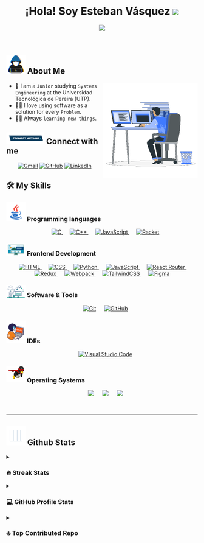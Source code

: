 <h1 align='center'>¡Hola! Soy Esteban Vásquez <img src='https://media.giphy.com/media/hvRJCLFzcasrR4ia7z/giphy.gif' width='35'></h1>

<p align='center'>
  <a href='https://github.com/EsVCa'>
    <img src='https://readme-typing-svg.herokuapp.com?font=Time+New+Roman&color=%23C8BE25&size=25&center=true&vCenter=true&width=600&height=100&lines=Systems+Engineer+Student;Always+learning+new+things'>
  </a>
</p>

<br>


	
## <picture><img src='https://github.com/EsVCa/EsVCa/blob/main/Images/about_me.gif?raw=true' width='50px'></picture> About Me

<picture><img align='right' src='https://github.com/EsVCa/EsVCa/blob/main/Images/Right_Side.gif?raw=true' width='250px'></picture>

- :school: I am a `Junior` studying `Systems Engineering` at the Universidad Tecnológica de Pereira (UTP).
- :technologist: I love using software as a solution for every `Problem`.
- :student: Always `learning new things`.




## <picture> <img src='https://github.com/EsVCa/EsVCa/blob/main/Images/Connect-with-me.gif?raw=true' width='100px'> </picture> Connect with me
<p align='center'>
	<a href='mailto:esvca23@gmail.com'><img img src='https://img.shields.io/badge/gmail-%23EA4335.svg?style=plastic&logo=gmail&logoColor=white' alt='Gmail'/></a>
	<a href='https://github.com/EsVCa'><img src='https://img.shields.io/badge/github-%23181717.svg?style=plastic&logo=github&logoColor=white' alt='GitHub'/></a>
	<a href='https://www.linkedin.com/in/esteban-vasquez-castañeda-224546317/'><img src='https://img.shields.io/badge/linkedin-%230A66C2.svg?style=plastic&logo=linkedin&logoColor=white' alt='LinkedIn'/></a>
</p>


## 🛠️ My Skills

### <picture> <img src = 'https://github.com/EsVCa/EsVCa/blob/main/Images/Programming_Languages.gif?raw=true' width = 50px>  </picture> Programming languages

<p align='center'> 
  &emsp; 
  <a href='https://www.w3schools.com/c/' target='_blank'> 
    <img alt='C' src='https://img.shields.io/badge/C%20-%232370ED.svg?style=plastic&logo=c&logoColor=white'>
  </a> 
  &emsp;
  <a href='https://www.w3schools.com/cpp/' target='_blank'> 
    <img alt='C++' src='https://img.shields.io/badge/C++%20-%2300599C.svg?style=plastic&logo=c%2B%2B&logoColor=white'>
  </a> 
  &emsp;
  <a href='https://developer.mozilla.org/en-US/docs/Web/JavaScript' target='_blank'> 
     <img alt='JavaScript' src='https://img.shields.io/badge/JavaScript%20-%23F7DF1E.svg?style=plastic&logo=javascript&logoColor=black'>
  </a>
  &emsp;
  <a href='https://docs.racket-lang.org' target='_blank'>
    <img alt='Racket' src='https://img.shields.io/badge/Racket%20-%2314354C.svg?style=plastic&logo=racket&logoColor=White'>
  </a>
  
</p>

### <picture> <img src = 'https://github.com/EsVCa/EsVCa/blob/main/Images/Front_End.gif?raw=true' width = 50px>  </picture> Frontend Development
<p align='center'> 
	  &emsp; 
	<a href='https://www.w3.org/html/' target='_blank'> 
		<img alt='HTML' src='https://img.shields.io/badge/HTML5%20-%23E34F26.svg?style=plastic&logo=html5&logoColor=white'>
	</a>   
	  &emsp;
	<a href='https://www.w3schools.com/css/' target='_blank'>
		<img alt='CSS' src='https://img.shields.io/badge/CSS%20-%231572B6.svg?style=plastic&logo=css3&logoColor=white'>
	</a> 
	&emsp;
	<a href='https://www.python.org' target='_blank'>
		<img alt='Python' src='https://img.shields.io/badge/react-%2361DAFB.svg?style=plastic&logo=React&logoColor=black'>
	</a>
	  &emsp;
	<a href='https://developer.mozilla.org/en-US/docs/Web/JavaScript' target='_blank'> 
		<img alt='JavaScript' src='https://img.shields.io/badge/JavaScript%20-%23F7DF1E.svg?style=plastic&logo=javascript&logoColor=black'>
	</a>
 	&emsp;
	<a href='https://reactrouter.com/' target='_blank'>
		<img alt='React Router' src='https://img.shields.io/badge/React_Router-CA4245?style=plastic&logo=react-router&logoColor=white'>
	</a>
	&emsp;
	<a href='https://redux.js.org/' target='_blank'>
		<img alt='Redux' src='https://img.shields.io/badge/redux-%23593d88.svg?style=plastic&logo=redux&logoColor=white'>
	</a>
	&emsp;
	<a href='https://webpack.js.org/' target='_blank'>
		<img alt='Webpack' src='https://img.shields.io/badge/webpack-%238DD6F9.svg?style=plastic&logo=webpack&logoColor=black'>
	</a>
	&emsp;
	<a href='https://tailwindcss.com/' target='_blank'>
		<img alt='TailwindCSS' src='https://img.shields.io/badge/tailwindcss-%2338B2AC.svg?style=plastic&logo=tailwind-css&logoColor=white'>
	</a>
	&emsp;
	<a href='https://www.figma.com/' target='_blank'>
		<img alt='Figma' src='https://img.shields.io/badge/figma-%23F24E1E.svg?style=plastic&logo=figma&logoColor=white'>
	</a>

</p>

 ### <picture> <img src = 'https://github.com/EsVCa/EsVCa/blob/main/Images/Software_Tools.gif?raw=true' width = 50px>  </picture> Software & Tools
 
<p align='center'>
  &emsp;
    <a href='#'><img alt='Git' src='https://img.shields.io/badge/Git%20-%23F05033.svg?style=plastic&logo=git&logoColor=white'></a>
  &emsp;
    <a href='#'><img alt='GitHub' src='https://img.shields.io/badge/github-%23181717.svg?style=plastic&logo=github&logoColor=white'></a>

 ### <picture> <img src = 'https://github.com/EsVCa/EsVCa/blob/main/Images/IDEs.gif?raw=true' width = 50px>  </picture> IDEs
 
<p align='center'>
  &emsp;
    <a href='#'><img alt='Visual Studio Code' src='https://img.shields.io/badge/Visual%20Studio%20Code-0078d7.svg?style=plastic&logo=visual-studio-code&logoColor=white'></a>
</p>

 ### <picture> <img src = 'https://github.com/EsVCa/EsVCa/blob/main/Images/OS.gif?raw=true' width = 50px>  </picture> Operating Systems
 
<p align='center'>
  &emsp;
    <a href='#'><img src='https://img.shields.io/badge/Linux-FCC624?style=plastic&logo=linux&logoColor=black'></a>
  &emsp;
    <a href='#'><img src='https://img.shields.io/badge/Ubuntu-E95420?style=plastic&logo=ubuntu&logoColor=white'></a>
  &emsp;
    <a href='#'><img src='https://img.shields.io/badge/Windows-0078D6?style=plastic&logo=windows&logoColor=white'></a>
</p>

<br> 

---


## <picture> <img src = 'https://github.com/EsVCa/EsVCa/blob/main/Images/Statistics.gif?raw=true' width = 50px>  </picture> Github Stats

<details><summary><h3> 🔥 Streak Stats</h3></summary>

----	

<p align='center'><img src='https://github-readme-streak-stats.herokuapp.com/?user=EsVCa&theme=tokyonight_duo' alt='EsVCa' /></p>

</details>
  
<details><summary><h3>💻 GitHub Profile Stats</h3></summary>

---

<p align='center'>
	<a href='#'>
		<img alt='EsVCa’s' Github Stats” src='https://github-readme-stats.vercel.app/api?username=EsVCa&show_icons=true&count_private=true&locale=en&theme=tokyonight&layout=compact' height='230px'/>
		<br>
		<img src='https://github-readme-stats.vercel.app/api/top-langs?username=EsVCa&show_icons=true&locale=en&layout=compact&line_height=20&title_color=7A7ADB&icon_color=2234AE&text_color=D3D3D3&bg_color=0,000000,130F40' height='200px' alt='EsVCa'/>
	</a>
</p>

</details>
	
<details><summary><h3> 🔝 Top Contributed Repo </h3></summary>

----
![](https://github-contributor-stats.vercel.app/api?username=EsVCa&limit=5&theme=merko&combine_all_yearly_contributions=true)

</details>
